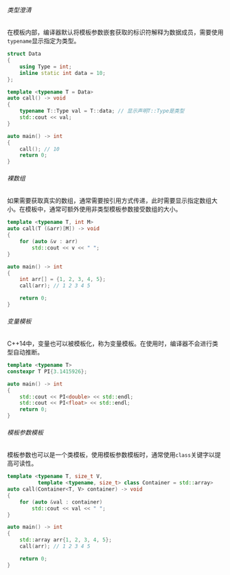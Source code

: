 ###### 类型澄清

在模板内部，编译器默认将模板参数嵌套获取的标识符解释为数据成员，需要使用`typename`显示指定为类型。

```cpp
struct Data
{
    using Type = int;
    inline static int data = 10;
};

template <typename T = Data>
auto call() -> void
{
    typename T::Type val = T::data; // 显示声明T::Type是类型
    std::cout << val;
}

auto main() -> int
{
    call(); // 10
    return 0;
}
```

###### 裸数组

如果需要获取真实的数组，通常需要按引用方式传递，此时需要显示指定数组大小。在模板中，通常可额外使用非类型模板参数接受数组的大小。

```cpp
template <typename T, int M>
auto call(T (&arr)[M]) -> void
{
    for (auto &v : arr)
        std::cout << v << " ";
}

auto main() -> int
{
    int arr[] = {1, 2, 3, 4, 5};
    call(arr); // 1 2 3 4 5

    return 0;
}
```

###### 变量模板

C++14中，变量也可以被模板化，称为变量模板。在使用时，编译器不会进行类型自动推断。

```cpp
template <typename T>
constexpr T PI{3.1415926};

auto main() -> int
{
    std::cout << PI<double> << std::endl;
    std::cout << PI<float> << std::endl;
    return 0;
}
```

###### 模板参数模板

模板参数也可以是一个类模板，使用模板参数模板时，通常使用`class`关键字以提高可读性。

```cpp
template <typename T, size_t V,
          template <typename, size_t> class Container = std::array>
auto call(Container<T, V> container) -> void
{
    for (auto &val : container)
        std::cout << val << " ";
}

auto main() -> int
{
    std::array arr{1, 2, 3, 4, 5};
    call(arr); // 1 2 3 4 5

    return 0;
}
```

